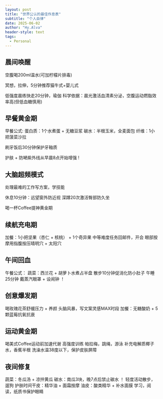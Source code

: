 ```yaml
---
layout: post
title: "世界公认的最佳作息表"
subtitle: "个人自律"
date: 2025-06-02
author: "Hy.Alva"
header-style: text
tags:
  - Personal
---
```


> 

晨间唤醒
------
空腹喝200ml温水(可加柠檬片排毒)

冥想，拉伸，5分钟推荐猫牛式+婴儿式

低强度晨练快走20分钟，瑜伽
  科学依据：晨光激活血清素分泌，空腹运动燃脂效率高(但低血糖慎用)

早餐黄金期
-------
早餐公式:
  蛋白质：1个水煮蛋 + 无糖豆浆
  碳水：半根玉米，全麦面包
  纤维：1小把菠菜沙拉

刷牙饭后30分钟保护牙釉质

护肤 + 防嗮紫外线从早晨8点开始增强 !


大脑超频模式
---
处理最难的工作写方案，学技能

  休息10分钟：远望窗外防近视
  深蹲20次激活臀部防久坐

喝一杯Coffee提神黄金期


续航充电期
---
加餐：1小把坚果（杏仁 + 核桃） + 1个奇异果
中等难度任务回邮件，开会
眼部按摩用指腹按压晴明穴 + 太阳穴


午间回血
---
午餐公式：
蔬菜：西兰花 + 胡萝卜水煮占半盘
散步10分钟促消化防小肚子
午睡25分钟 戴蒸汽眼罩 + 设闹钟 ！


创意爆发期
---
喝玫瑰花茶舒缓压力 + 养颜
头脑风暴，写文案灵感MAX时段
加餐：无糖酸奶 + 5颗蓝莓抗氧抗衰


运动黄金期
---
喝美式Coffee运动前加速代谢
高强度训练 帕拉梅，跳绳，游泳
补充电解质椰子水，香蕉半根
洗澡水温38度以下，保护皮肤屏障


夜间修复
---
蔬菜：冬瓜汤 + 凉拌黄瓜
碳水：南瓜3块，晚7点后禁止碳水 ！
轻度活动散步，遛狗
护肤时间干皮：精华油 + 面霜按摩
        油皮：酸类精华 + 补水面膜
        学习，阅读，纸质书保护眼睛

